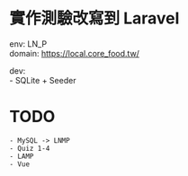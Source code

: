 #   實作測驗改寫到 Laravel

env:    LN_P    
domain: https://local.core_food.tw/

dev:    
    - SQLite + Seeder
    
    
#   TODO
    - MySQL -> LNMP    
    - Quiz 1-4
    - LAMP
    - Vue
    
